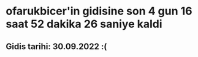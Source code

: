 # ofarukbicer'in gidisine son 4 gun 16 saat 52 dakika 26 saniye kaldi

## Gidis tarihi: 30.09.2022 :(